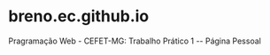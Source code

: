 breno.ec.github.io
==================

Pragramação Web - CEFET-MG: Trabalho Prático 1 -- Página Pessoal
